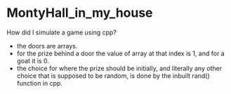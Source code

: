 # MontyHall_in_my_house

How did I simulate a game using cpp?
- the doors are arrays.
- for the prize behind a door the value of array at that index is 1, and for a goat it is 0.
- the choice for where the prize should be initially, and literally any other choice that is supposed to be random, is done by the inbuilt rand() function in cpp.

